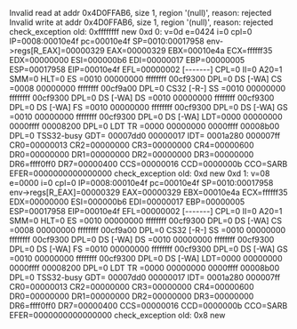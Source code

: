 
Invalid read at addr 0x4D0FFAB6, size 1, region '(null)', reason: rejected
Invalid write at addr 0x4D0FFAB6, size 1, region '(null)', reason: rejected
check_exception old: 0xffffffff new 0xd
     0: v=0d e=0424 i=0 cpl=0 IP=0008:00010e4f pc=00010e4f SP=0010:00017958 env->regs[R_EAX]=00000329
EAX=00000329 EBX=00010e4a ECX=ffffff35 EDX=00000000
ESI=000000b6 EDI=00000017 EBP=00000005 ESP=00017958
EIP=00010e4f EFL=00000002 [-------] CPL=0 II=0 A20=1 SMM=0 HLT=0
ES =0010 00000000 ffffffff 00cf9300 DPL=0 DS   [-WA]
CS =0008 00000000 ffffffff 00cf9a00 DPL=0 CS32 [-R-]
SS =0010 00000000 ffffffff 00cf9300 DPL=0 DS   [-WA]
DS =0010 00000000 ffffffff 00cf9300 DPL=0 DS   [-WA]
FS =0010 00000000 ffffffff 00cf9300 DPL=0 DS   [-WA]
GS =0010 00000000 ffffffff 00cf9300 DPL=0 DS   [-WA]
LDT=0000 00000000 0000ffff 00008200 DPL=0 LDT
TR =0000 00000000 0000ffff 00008b00 DPL=0 TSS32-busy
GDT=     00007dd0 00000017
IDT=     0001a280 000007ff
CR0=00000013 CR2=00000000 CR3=00000000 CR4=00000600
DR0=00000000 DR1=00000000 DR2=00000000 DR3=00000000 
DR6=ffff0ff0 DR7=00000400
CCS=00000016 CCD=0000000b CCO=SARB
EFER=0000000000000000
check_exception old: 0xd new 0xd
     1: v=08 e=0000 i=0 cpl=0 IP=0008:00010e4f pc=00010e4f SP=0010:00017958 env->regs[R_EAX]=00000329
EAX=00000329 EBX=00010e4a ECX=ffffff35 EDX=00000000
ESI=000000b6 EDI=00000017 EBP=00000005 ESP=00017958
EIP=00010e4f EFL=00000002 [-------] CPL=0 II=0 A20=1 SMM=0 HLT=0
ES =0010 00000000 ffffffff 00cf9300 DPL=0 DS   [-WA]
CS =0008 00000000 ffffffff 00cf9a00 DPL=0 CS32 [-R-]
SS =0010 00000000 ffffffff 00cf9300 DPL=0 DS   [-WA]
DS =0010 00000000 ffffffff 00cf9300 DPL=0 DS   [-WA]
FS =0010 00000000 ffffffff 00cf9300 DPL=0 DS   [-WA]
GS =0010 00000000 ffffffff 00cf9300 DPL=0 DS   [-WA]
LDT=0000 00000000 0000ffff 00008200 DPL=0 LDT
TR =0000 00000000 0000ffff 00008b00 DPL=0 TSS32-busy
GDT=     00007dd0 00000017
IDT=     0001a280 000007ff
CR0=00000013 CR2=00000000 CR3=00000000 CR4=00000600
DR0=00000000 DR1=00000000 DR2=00000000 DR3=00000000 
DR6=ffff0ff0 DR7=00000400
CCS=00000016 CCD=0000000b CCO=SARB
EFER=0000000000000000
check_exception old: 0x8 new 

